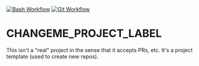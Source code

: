 [![Bash Workflow](https://github.com/vpayno/CHANGEME-REPONAME/actions/workflows/bash.yml/badge.svg)](https://github.com/vpayno/CHANGEME-REPONAME/actions/workflows/bash.yml)
[![Git Workflow](https://github.com/vpayno/CHANGEME-REPONAME/actions/workflows/git.yml/badge.svg)](https://github.com/vpayno/CHANGEME-REPONAME/actions/workflows/git.yml)

# CHANGEME_PROJECT_LABEL

This isn't a "real" project in the sense that it accepts PRs, etc. It's a project template (used to create new repos).
